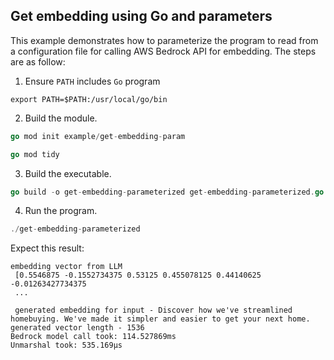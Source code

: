 ## Get embedding using Go and parameters

This example demonstrates how to parameterize the program to read from a configuration file for calling AWS Bedrock API for embedding. The steps are as follow:

1. Ensure `PATH` includes `Go` program

```
export PATH=$PATH:/usr/local/go/bin
```

2. Build the module.

```go
go mod init example/get-embedding-param
```
```go
go mod tidy
```

3. Build the executable.

```go
go build -o get-embedding-parameterized get-embedding-parameterized.go
```

4. Run the program.
```go
./get-embedding-parameterized
```

Expect this result:

```
embedding vector from LLM
 [0.5546875 -0.1552734375 0.53125 0.455078125 0.44140625 -0.01263427734375
 ...

 generated embedding for input - Discover how we've streamlined homebuying. We've made it simpler and easier to get your next home.
generated vector length - 1536
Bedrock model call took: 114.527869ms
Unmarshal took: 535.169µs
```